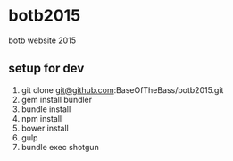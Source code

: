 # botb2015
botb website 2015

## setup for dev
1. git clone git@github.com:BaseOfTheBass/botb2015.git
2. gem install bundler
3. bundle install
3. npm install
4. bower install
5. gulp
6. bundle exec shotgun
